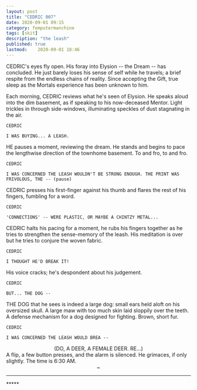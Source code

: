 ```yaml
---
layout: post
title: "CEDRIC 007"
date: 2020-09-01 09:15
category: femputermanchine
tags: [skit]
description: "the leash"
published: true
lastmod:	2020-09-01 18:46
---
```

[//]: # ( 9/01/20  -added)

CEDRIC's eyes fly open. His foray into Elysion -- the Dream -- has concluded. He  just barely loses his sense of self while he travels; a brief respite from the endless chains of reality. Since accepting the Gift, true sleep as the Mortals experience has been unknown to him.

Each morning, CEDRIC reviews what he's seen of Elysion. He speaks aloud into the dim basement, as if speaking to his now-deceased Mentor. Light trickles in through side-windows, illuminating speckles of dust stagnating in the air.

```
CEDRIC 

I WAS BUYING... A LEASH.
```

HE pauses a moment, reviewing the dream. He stands and begins to pace the lengthwise direction of the townhome basement. To and fro, to and fro.

```
CEDRIC 

I WAS CONCERNED THE LEASH WOULDN'T BE STRONG ENOUGH. THE PRINT WAS FRIVOLOUS, THE -- (pause)
```

CEDRIC presses his first-finger against his thumb and flares the rest of his fingers, fumbling for a word.

```
CEDRIC 

'CONNECTIONS' -- WERE PLASTIC, OR MAYBE A CHINTZY METAL...
```

CEDRIC halts his pacing for a moment, he rubs his fingers together as he tries to strengthen the sense-memory of the leash. His meditation is over but he tries to conjure the woven fabric.

```
CEDRIC 

I THOUGHT HE'D BREAK IT!
```

His voice cracks; he's despondent about his judgement.

```
CEDRIC 

BUT... THE DOG --
```

THE DOG that he sees is indeed a large dog: small ears held aloft on his oversized skull. A large maw with too much skin laid sloppily over the teeth. A defense mechanism for a dog designed for fighting. Brown, short fur.

```
CEDRIC

I WAS CONCERNED THE LEASH WOULD BREA --
```

<CENTER>(DO, A DEER, A FEMALE DEER. RE...)</CENTER>
A flip, a few button presses, and the alarm is silenced. He grimaces, if only slightly. The time is 6:30 AM.

<center>~</center>

*****
<div class="fpmc-nav">

<!--<span class="fpmc-nav-prev"><a href="{{ 'goth-i' | prepend: site.baseurl }}">PREVIOUS</a></span> -->

<!--<span class="fpmc-nav-next"><a href="{{ 'aegwain-ix' | prepend: site.baseurl }}">NEXT</a></span> --> 



</div>
*****
